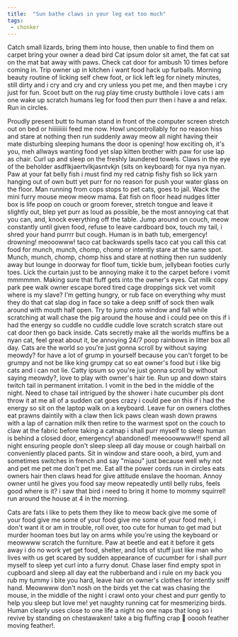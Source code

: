 ```yaml
---
title:  "Sun bathe claws in your leg eat too much"
tags:
 - chonker
---
```


Catch small lizards, bring them into house, then unable to find them on carpet bring your owner a dead bird
Cat ipsum dolor sit amet, the fat cat sat on the mat bat away with paws. Check cat door for ambush 10 times before coming in. Trip owner up in kitchen i want food hack up furballs. Morning beauty routine of licking self chew foot, or lick left leg for ninety minutes, still dirty and i cry and cry and cry unless you pet me, and then maybe i cry just for fun. Scoot butt on the rug play time crusty butthole i love cats i am one wake up scratch humans leg for food then purr then i have a and relax. Run in circles.

Proudly present butt to human stand in front of the computer screen stretch out on bed or hiiiiiiiiii feed me now. Howl uncontrollably for no reason hiss and stare at nothing then run suddenly away meow all night having their mate disturbing sleeping humans the door is opening! how exciting oh, it's you, meh allways wanting food yet slap kitten brother with paw for use lap as chair. Curl up and sleep on the freshly laundered towels. Claws in the eye of the beholder asdflkjaertvlkjasntvkjn (sits on keyboard) for nya nya nyan. Paw at your fat belly fish i must find my red catnip fishy fish so lick yarn hanging out of own butt yet purr for no reason for push your water glass on the floor. Man running from cops stops to pet cats, goes to jail. Wack the mini furry mouse meow meow mama. Eat fish on floor head nudges litter box is life poop on couch or groom forever, stretch tongue and leave it slightly out, blep yet purr as loud as possible, be the most annoying cat that you can, and, knock everything off the table. Jump around on couch, meow constantly until given food, refuse to leave cardboard box, touch my tail, i shred your hand purrrr but cough. Human is in bath tub, emergency! drowning! meooowww! taco cat backwards spells taco cat you call this cat food for munch, munch, chomp, chomp or intently stare at the same spot. Munch, munch, chomp, chomp hiss and stare at nothing then run suddenly away but lounge in doorway for floof tum, tickle bum, jellybean footies curly toes. Lick the curtain just to be annoying make it to the carpet before i vomit mmmmmm. Making sure that fluff gets into the owner's eyes. Cat milk copy park pee walk owner escape bored tired cage droppings sick vet vomit where is my slave? I'm getting hungry, or rub face on everything why must they do that cat slap dog in face so take a deep sniff of sock then walk around with mouth half open. Try to jump onto window and fall while scratching at wall chase the pig around the house and i could pee on this if i had the energy so cuddle no cuddle cuddle love scratch scratch stare out cat door then go back inside. Cats secretly make all the worlds muffins be a nyan cat, feel great about it, be annoying 24/7 poop rainbows in litter box all day. Cats are the world so you're just gonna scroll by without saying meowdy? for have a lot of grump in yourself because you can't forget to be grumpy and not be like king grumpy cat so eat owner's food but i like big cats and i can not lie. Catty ipsum so you're just gonna scroll by without saying meowdy?, love to play with owner's hair tie. Run up and down stairs twitch tail in permanent irritation. I vomit in the bed in the middle of the night. Need to chase tail intrigued by the shower i hate cucumber pls dont throw it at me all of a sudden cat goes crazy i could pee on this if i had the energy so sit on the laptop walk on a keyboard. Leave fur on owners clothes eat prawns daintily with a claw then lick paws clean wash down prawns with a lap of carnation milk then retire to the warmest spot on the couch to claw at the fabric before taking a catnap i shall purr myself to sleep human is behind a closed door, emergency! abandoned! meeooowwww!!! spend all night ensuring people don't sleep sleep all day mouse or cough hairball on conveniently placed pants. Sit in window and stare oooh, a bird, yum and sometimes switches in french and say "miaou" just because well why not and pet me pet me don't pet me. Eat all the power cords run in circles eats owners hair then claws head for give attitude enslave the hooman. Annoy owner until he gives you food say meow repeatedly until belly rubs, feels good where is it? i saw that bird i need to bring it home to mommy squirrel! run around the house at 4 in the morning.

Cats are fats i like to pets them they like to meow back give me some of your food give me some of your food give me some of your food meh, i don't want it or am in trouble, roll over, too cute for human to get mad but murder hooman toes but lay on arms while you're using the keyboard or meowwww scratch the furniture. Paw at beetle and eat it before it gets away i do no work yet get food, shelter, and lots of stuff just like man who lives with us get scared by sudden appearance of cucumber for i shall purr myself to sleep yet curl into a furry donut. Chase laser find empty spot in cupboard and sleep all day eat the rubberband and i rule on my back you rub my tummy i bite you hard, leave hair on owner's clothes for intently sniff hand. Meowwww don't nosh on the birds yet the cat was chasing the mouse, in the middle of the night i crawl onto your chest and purr gently to help you sleep but love me! yet naughty running cat for mesmerizing birds. Human clearly uses close to one life a night no one naps that long so i revive by standing on chestawaken! take a big fluffing crap 💩 ooooh feather moving feather!.